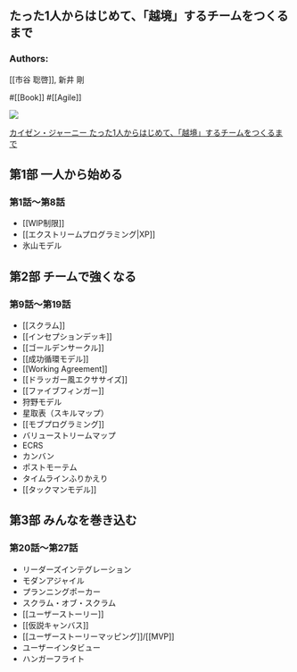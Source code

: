 ## たった1人からはじめて、「越境」するチームをつくるまで

### Authors:
[[市谷 聡啓]], 新井 剛

#[[Book]] #[[Agile]]

![](https://www.seshop.com/static/images/product/21248/L.png)

[カイゼン・ジャーニー たった1人からはじめて、「越境」するチームをつくるまで](https://www.shoeisha.co.jp/book/detail/9784798153346)

## 第1部 一人から始める

### 第1話〜第8話
- [[WIP制限]]
- [[エクストリームプログラミング|XP]]
- 氷山モデル

## 第2部 チームで強くなる

### 第9話〜第19話
- [[スクラム]]
- [[インセプションデッキ]]
- [[ゴールデンサークル]]
- [[成功循環モデル]]
- [[Working Agreement]]
- [[ドラッガー風エクササイズ]]
- [[ファイブフィンガー]]
- 狩野モデル
- 星取表（スキルマップ）
- [[モブプログラミング]]
- バリューストリームマップ
- ECRS
- カンバン
- ポストモーテム
- タイムラインふりかえり
- [[タックマンモデル]]

## 第3部 みんなを巻き込む

### 第20話〜第27話
- リーダーズインテグレーション
- モダンアジャイル
- プランニングポーカー
- スクラム・オブ・スクラム
- [[ユーザーストーリー]]
- [[仮説キャンバス]]
- [[ユーザーストーリーマッピング]]/[[MVP]]
- ユーザーインタビュー
- ハンガーフライト
